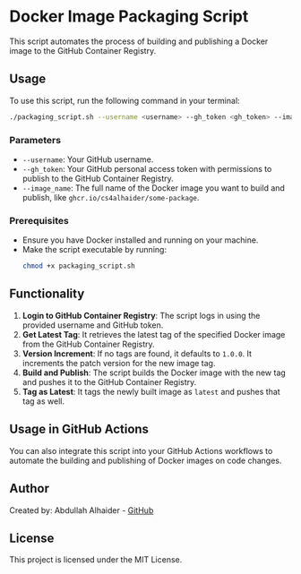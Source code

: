 # Docker Image Packaging Script

This script automates the process of building and publishing a Docker image to the GitHub Container Registry.

## Usage

To use this script, run the following command in your terminal:
```bash
./packaging_script.sh --username <username> --gh_token <gh_token> --image_name <image_name>
```

### Parameters

- `--username`: Your GitHub username.
- `--gh_token`: Your GitHub personal access token with permissions to publish to the GitHub Container Registry.
- `--image_name`: The full name of the Docker image you want to build and publish, like `ghcr.io/cs4alhaider/some-package`.

### Prerequisites

- Ensure you have Docker installed and running on your machine.
- Make the script executable by running:
  ```bash
  chmod +x packaging_script.sh
  ```

## Functionality

1. **Login to GitHub Container Registry**: The script logs in using the provided username and GitHub token.
2. **Get Latest Tag**: It retrieves the latest tag of the specified Docker image from the GitHub Container Registry.
3. **Version Increment**: If no tags are found, it defaults to `1.0.0`. It increments the patch version for the new image tag.
4. **Build and Publish**: The script builds the Docker image with the new tag and pushes it to the GitHub Container Registry.
5. **Tag as Latest**: It tags the newly built image as `latest` and pushes that tag as well.

## Usage in GitHub Actions

You can also integrate this script into your GitHub Actions workflows to automate the building and publishing of Docker images on code changes.

## Author
Created by: Abdullah Alhaider - [GitHub](https://github.comcs4alhaider)

## License

This project is licensed under the MIT License.
